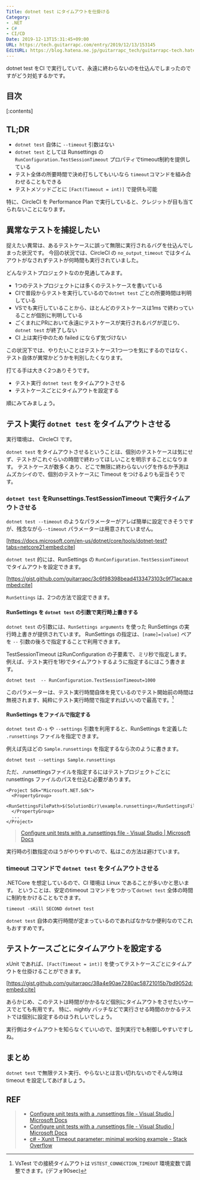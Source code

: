 ```yaml
---
Title: dotnet test にタイムアウトを仕掛ける
Category:
- .NET
- C#
- CI/CD
Date: 2019-12-13T15:31:45+09:00
URL: https://tech.guitarrapc.com/entry/2019/12/13/153145
EditURL: https://blog.hatena.ne.jp/guitarrapc_tech/guitarrapc-tech.hatenablog.com/atom/entry/26006613482239589
---
```


dotnet test をCI で実行していて、永遠に終わらないのを仕込んでしまったのですがどう対処するかです。

## 目次

[:contents]

## TL;DR

* `dotnet test` 自体に `--timeout` 引数はない
* `dotnet test` としては Runsettings の `RunConfiguration.TestSessionTimeout` プロパティでtimeout制約を提供している
* テスト全体の所要時間で決め打ちしてもいいなら `timeout`コマンドを組み合わせることもできる
* テストメソッドごとに `[Fact(Timeout = int)]` で提供も可能

特に、CircleCI を Performance Plan で実行していると、クレジットが目も当てられないことになります。

## 異常なテストを捕捉したい

捉えたい異常は、あるテストケースに誤って無限に実行されるバグを仕込んでしまった状況です。
今回の状況では、CircleCI の `no_output_timeout` ではタイムアウトがなされずテストが何時間も実行されていました。

どんなテストプロジェクトなのか見通してみます。

* 1つのテストプロジェクトには多くのテストケースを書いている
* CIで普段からテストを実行しているので`dotnet test` ごとの所要時間は判明している
* VSでも実行していることから、ほとんどのテストケースは1ms で終わっていることが個別に判明している
* ごくまれにPRにおいて永遠にテストケースが実行されるバグが混じり、`dotnet test` が終了しない
* CI 上は実行中のため failed にならず気づけない

この状況下では、やりたいことはテストケース1つ一つを気にするのではなく、テスト自体が異常かどうかを判別したくなります。

打てる手は大きく2つありそうです。

* テスト実行 `dotnet test` をタイムアウトさせる
* テストケースごとにタイムアウトを設定する

順にみてみましょう。

## テスト実行 `dotnet test` をタイムアウトさせる

実行環境は、 CircleCI です。

`dotnet test` をタイムアウトさせるということは、個別のテストケースは気にせず、テストがこれぐらいの時間で終わってほしいことを明示することになります。
テストケースが数多くあり、どこで無限に終わらないバグを作るか予測はムズカシイので、個別のテストケースに Timeout をつけるよりも妥当そうです。

### `dotnet test` をRunsettings.TestSessionTimeout で実行タイムアウトさせる

`dotnet test --timeout` のようなパラメーターがアレば簡単に設定できそうですが、残念ながら`--timeout` パラメーターは用意されていません。

[https://docs.microsoft.com/en-us/dotnet/core/tools/dotnet-test?tabs=netcore21:embed:cite]

`dotnet test` 的には、RunSettings の `RunConfiguration.TestSessionTimeout` でタイムアウトを設定できます。

[https://gist.github.com/guitarrapc/3c6f98398bead4133473103c9f71acaa:embed:cite]

`RunSettings` は、2つの方法で設定できます。

#### RunSettings を `dotnet test` の引数で実行時上書きする

`dotnet test` の引数には、`RunSettings arguments` を使った RunSettings の実行時上書きが提供されています。
RunSettings の指定は、`[name]=[value]` ペアを `--` 引数の後ろで指定することで利用できます。

TestSessionTimeout はRunConfiguration の子要素で、ミリ秒で指定します。
例えば、テスト実行を1秒でタイムアウトするように指定するにはこう書きます。

```
dotnet test  -- RunConfiguration.TestSessionTimeout=1000
```

このパラメーターは、テスト実行時間自体を見ているのでテスト開始前の時間は無視されます、純粋にテスト実行時間で指定すればいいので最高です。[^1]

#### RunSettings をファイルで指定する

`dotnet test` の`-s` や `--settings` 引数を利用すると、RunSettings を定義した `.runsettings` ファイルを指定できます。

例えば先ほどの `Sample.runsettings` を指定するなら次のように書きます。

```
dotnet test --settings Sample.runsettings
```

ただ、.runsettingsファイルを指定するにはテストプロジェクトごとに runsettings ファイルのパスを仕込む必要があります。

```
<Project Sdk="Microsoft.NET.Sdk">
  <PropertyGroup>
    <RunSettingsFilePath>$(SolutionDir)\example.runsettings</RunSettingsFilePath>
  </PropertyGroup>
  ...
</Project>
```

> [Configure unit tests with a \.runsettings file \- Visual Studio \| Microsoft Docs](https://docs.microsoft.com/en-us/visualstudio/test/configure-unit-tests-by-using-a-dot-runsettings-file?view=vs-2019)

実行時の引数指定のほうがやりやすいので、私はこの方法は避けています。

### timeout コマンドで `dotnet test` をタイムアウトさせる

.NETCore を想定しているので、CI 環境は Linux であることが多いかと思います。
ということは、安定のtimeout コマンドをつかって`dotnet test` 全体の時間に制約をかけることもできます。

```
timeout -sKill SECOND dotnet test
```

`dotnet test` 自体の実行時間が定まっているのであればなかなか便利なのでこれもおすすめです。

## テストケースごとにタイムアウトを設定する

xUnit であれば、`[Fact(Timeout = int)]` を使ってテストケースごとにタイムアウトを仕掛けることができます。

[https://gist.github.com/guitarrapc/38a4e90ae7280ac58721015b7bd9052d:embed:cite]


あらかじめ、このテストは時間がかかるなど個別にタイムアウトをさせたいケースでとても有用です。
特に、nightly バッチなどで実行させる時間のかかるテストでは個別に設定するのはうれしいでしょう。

実行側はタイムアウトを知らなくていいので、並列実行でも制御しやすいですしね。

## まとめ

`dotnet test` で無限テスト実行、やらないとは言い切れないのでそんな時はtimeout を設定してあげましょう。

[^1]: VsTest での接続タイムアウトは `VSTEST_CONNECTION_TIMEOUT` 環境変数で調整できます。(デフォ90sec)

## REF

> * [Configure unit tests with a \.runsettings file \- Visual Studio \| Microsoft Docs](https://docs.microsoft.com/en-us/visualstudio/test/configure-unit-tests-by-using-a-dot-runsettings-file?view=vs-2019)
> * [Configure unit tests with a \.runsettings file \- Visual Studio \| Microsoft Docs](https://docs.microsoft.com/en-us/visualstudio/test/configure-unit-tests-by-using-a-dot-runsettings-file?view=vs-2019)
> * [c\# \- Xunit Timeout parameter: minimal working example \- Stack Overflow](https://stackoverflow.com/questions/51690236/xunit-timeout-parameter-minimal-working-example)
